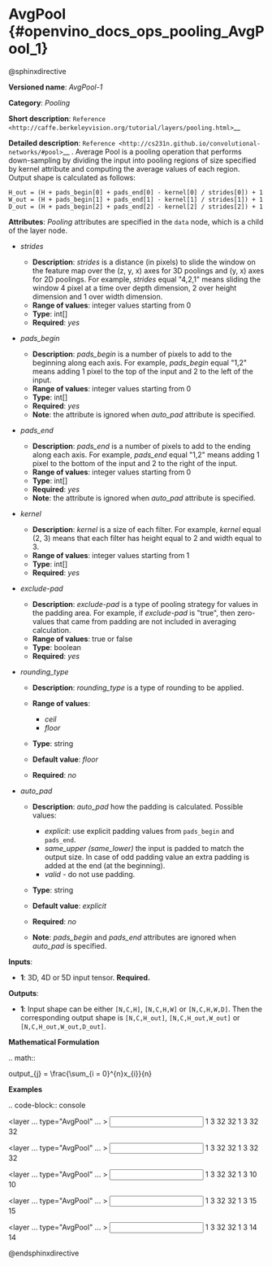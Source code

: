 # AvgPool {#openvino_docs_ops_pooling_AvgPool_1}

@sphinxdirective

**Versioned name**: *AvgPool-1*

**Category**: *Pooling*

**Short description**: `Reference <http://caffe.berkeleyvision.org/tutorial/layers/pooling.html>`__

**Detailed description**: `Reference <http://cs231n.github.io/convolutional-networks/#pool>`__ . Average Pool is a pooling operation that performs down-sampling by dividing the input into pooling regions of size specified by kernel attribute and computing the average values of each region. Output shape is calculated as follows:

``H_out = (H + pads_begin[0] + pads_end[0] - kernel[0] / strides[0]) + 1``
``W_out = (H + pads_begin[1] + pads_end[1] - kernel[1] / strides[1]) + 1``
``D_out = (H + pads_begin[2] + pads_end[2] - kernel[2] / strides[2]) + 1``

**Attributes**: *Pooling* attributes are specified in the ``data`` node, which is a child of the layer node.

* *strides*

  * **Description**: *strides* is a distance (in pixels) to slide the window on the feature map over the (z, y, x) axes for 3D poolings and (y, x) axes for 2D poolings. For example, *strides* equal "4,2,1" means sliding the window 4 pixel at a time over depth dimension, 2 over height dimension and 1 over width dimension.
  * **Range of values**: integer values starting from 0
  * **Type**: int[]
  * **Required**: *yes*

* *pads_begin*

  * **Description**: *pads_begin* is a number of pixels to add to the beginning along each axis. For example, *pads_begin* equal "1,2" means adding 1 pixel to the top of the input and 2 to the left of the input.
  * **Range of values**: integer values starting from 0
  * **Type**: int[]
  * **Required**: *yes*
  * **Note**: the attribute is ignored when *auto_pad* attribute is specified.

* *pads_end*

  * **Description**: *pads_end* is a number of pixels to add to the ending along each axis. For example, *pads_end* equal "1,2" means adding 1 pixel to the bottom of the input and 2 to the right of the input.
  * **Range of values**: integer values starting from 0
  * **Type**: int[]
  * **Required**: *yes*
  * **Note**: the attribute is ignored when *auto_pad* attribute is specified.

* *kernel*

  * **Description**: *kernel* is a size of each filter. For example, *kernel* equal (2, 3) means that each filter has height equal to 2 and width equal to 3.
  * **Range of values**: integer values starting from 1
  * **Type**: int[]
  * **Required**: *yes*

* *exclude-pad*

  * **Description**: *exclude-pad* is a type of pooling strategy for values in the padding area. For example, if *exclude-pad* is "true", then zero-values that came from padding are not included in averaging calculation.
  * **Range of values**: true or false
  * **Type**: boolean
  * **Required**: *yes*

* *rounding_type*

  * **Description**: *rounding_type* is a type of rounding to be applied.
  * **Range of values**:
    
    * *ceil*
    * *floor*
  * **Type**: string
  * **Default value**: *floor*
  * **Required**: *no*

* *auto_pad*

  * **Description**: *auto_pad* how the padding is calculated. Possible values:
    
    * *explicit*: use explicit padding values from `pads_begin` and `pads_end`.
    * *same_upper (same_lower)* the input is padded to match the output size. In case of odd padding value an extra padding is added at the end (at the beginning).
    * *valid* - do not use padding.
  * **Type**: string
  * **Default value**: *explicit*
  * **Required**: *no*
  * **Note**: *pads_begin* and *pads_end* attributes are ignored when *auto_pad* is specified.

**Inputs**:

* **1**: 3D, 4D or 5D input tensor. **Required.**

**Outputs**:
  
* **1**: Input shape can be either ``[N,C,H]``, ``[N,C,H,W]`` or ``[N,C,H,W,D]``. Then the corresponding output shape is ``[N,C,H_out]``, ``[N,C,H_out,W_out]`` or ``[N,C,H_out,W_out,D_out]``.

**Mathematical Formulation**

.. math::
   
   output_{j} = \frac{\sum_{i = 0}^{n}x_{i}}{n}

**Examples**

.. code-block:: console
   
   <layer ... type="AvgPool" ... >
       <data auto_pad="same_upper" exclude-pad="true" kernel="2,2" pads_begin="0,0" pads_end="1,1" strides="2,2"/>
       <input>
           <port id="0">
               <dim>1</dim>
               <dim>3</dim>
               <dim>32</dim>
               <dim>32</dim>
           </port>
       </input>
       <output>
           <port id="1">
               <dim>1</dim>
               <dim>3</dim>
               <dim>32</dim>
               <dim>32</dim>
           </port>
       </output>
   </layer>
   
   <layer ... type="AvgPool" ... >
       <data auto_pad="same_upper" exclude-pad="false" kernel="5,5" pads_begin="0,0" pads_end="1,1" strides="2,2"/>
       <input>
           <port id="0">
               <dim>1</dim>
               <dim>3</dim>
               <dim>32</dim>
               <dim>32</dim>
           </port>
       </input>
       <output>
           <port id="1">
               <dim>1</dim>
               <dim>3</dim>
               <dim>32</dim>
               <dim>32</dim>
           </port>
       </output>
   </layer>
   
   <layer ... type="AvgPool" ... >
       <data auto_pad="explicit" exclude-pad="true" kernel="5,5" pads_begin="1,1" pads_end="1,1" strides="3,3"/>
       <input>
           <port id="0">
               <dim>1</dim>
               <dim>3</dim>
               <dim>32</dim>
               <dim>32</dim>
           </port>
       </input>
       <output>
           <port id="1">
               <dim>1</dim>
               <dim>3</dim>
               <dim>10</dim>
               <dim>10</dim>
           </port>
       </output>
   </layer>
   
   <layer ... type="AvgPool" ... >
       <data auto_pad="explicit" exclude-pad="false" kernel="5,5" pads_begin="1,1" pads_end="1,1" strides="2,2"/>
       <input>
           <port id="0">
               <dim>1</dim>
               <dim>3</dim>
               <dim>32</dim>
               <dim>32</dim>
           </port>
       </input>
       <output>
           <port id="1">
               <dim>1</dim>
               <dim>3</dim>
               <dim>15</dim>
               <dim>15</dim>
           </port>
       </output>
   </layer>
   
   <layer ... type="AvgPool" ... >
       <data auto_pad="valid" exclude-pad="true" kernel="5,5" pads_begin="1,1" pads_end="1,1" strides="2,2"/>
       <input>
           <port id="0">
               <dim>1</dim>
               <dim>3</dim>
               <dim>32</dim>
               <dim>32</dim>
           </port>
       </input>
       <output>
           <port id="1">
               <dim>1</dim>
               <dim>3</dim>
               <dim>14</dim>
               <dim>14</dim>
           </port>
       </output>
   </layer>

@endsphinxdirective

